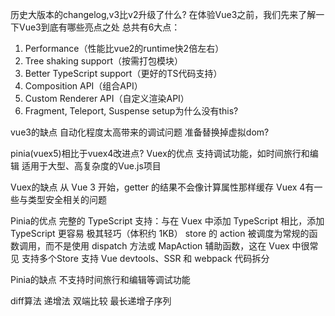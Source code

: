 历史大版本的changelog,v3比v2升级了什么?
  在体验Vue3之前，我们先来了解一下Vue3到底有哪些亮点之处
  总共有6大点：
  1. Performance（性能比vue2的runtime快2倍左右）
  2. Tree shaking support（按需打包模块）
  3. Better TypeScript support（更好的TS代码支持）
  4. Composition API（组合API）
  5. Custom Renderer API（自定义渲染API）
  6. Fragment, Teleport, Suspense
setup为什么没有this?
<!-- 生命周期 -->
<!-- 组件传参方式 -->
vue3的缺点
  自动化程度太高带来的调试问题
  准备替换掉虚拟dom?


pinia(vuex5)相比于vuex4改进点?
  Vuex的优点
    支持调试功能，如时间旅行和编辑
    适用于大型、高复杂度的Vue.js项目

  Vuex的缺点
    从 Vue 3 开始，getter 的结果不会像计算属性那样缓存
    Vuex 4有一些与类型安全相关的问题

  Pinia的优点
    完整的 TypeScript 支持：与在 Vuex 中添加 TypeScript 相比，添加 TypeScript 更容易
    极其轻巧（体积约 1KB）
    store 的 action 被调度为常规的函数调用，而不是使用 dispatch 方法或 MapAction 辅助函数，这在 Vuex 中很常见
    支持多个Store
    支持 Vue devtools、SSR 和 webpack 代码拆分

  Pinia的缺点
    不支持时间旅行和编辑等调试功能



diff算法
  递增法
  双端比较
  最长递增子序列
